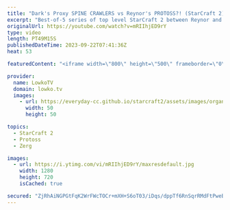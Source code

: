 ```yaml
---
title: "Dark's Proxy SPINE CRAWLERS vs Reynor's PROTOSS?! (StarCraft 2)"
excerpt: "Best-of-5 series of top level StarCraft 2 between Reynor and Dark. In this series from the Master's Coliseum 6 Reynor starts this series not playing Zerg, but Protoss instead. Support my work: https://patreon.com/lowkotv Lowko Merch: https://lowko.shop  My YouTube channels: https://youtube.com/lowkotv"
originalUrl: https://youtube.com/watch?v=mRIIhjED9rY
type: video
length: PT49M15S
publishedDateTime: 2023-09-22T07:41:36Z
heat: 53

featuredContent: "<iframe width=\"800\" height=\"500\" frameborder=\"0\" src=\"https://www.youtube.com/embed/mRIIhjED9rY\" allow=\"accelerometer; autoplay; encrypted-media; gyroscope; picture-in-picture\" allowfullscreen></iframe>"

provider:
  name: LowkoTV
  domain: lowko.tv
  images:
    - url: https://everyday-cc.github.io/starcraft2/assets/images/organizations/lowko.tv-50x50.jpg
      width: 50
      height: 50

topics:
  - StarCraft 2
  - Protoss
  - Zerg

images:
  - url: https://i.ytimg.com/vi/mRIIhjED9rY/maxresdefault.jpg
    width: 1280
    height: 720
    isCached: true

secured: "ZjRhAiNGPGtFqK2WrFWcTOCr+mXH+S6oT03/iDqs/dppTf6RnSqrRMdFtPweBmYpnf22r8cJqWXCVt7Ptvvclpxl3Z8sSCXG6m9RyfvV69XkUNCuYCmc8+acXVI9U1YApUi/SDqreQpK3Q7geuZg2CKB3MBv0M0FQtHumnkCU4kJL3VHHpizFmotPCHSmhstjOGgbBT9MJ4Z2vWx6SkMIhJuVDW6jpkHOB47JRtgIBpiXadsmMT5wdNr/ud4AF/zF4zLoGt1w51TmMMVClk6nyfllvYvrGHbI0ck5SR5MMhnYHQewcT/WqLOGjivU762MhnS7nlLfVWHz/uF/H+/V9Au9sT1O0pAar7aqLYNFNbHvSAljGEkN3dGCNvCZS6Rt8gGXXlYlc6x4Sz6ii/diGEjonNENgSQoolIf4g8N14=;cD7t4CuC3hWdxLy/j3dMtA=="
---
```


